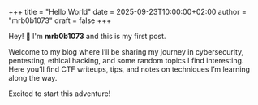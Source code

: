 +++
title = "Hello World"
date = 2025-09-23T10:00:00+02:00
author = "mrb0b1073"
draft = false
+++

Hey! 👋 I'm **mrb0b1073** and this is my first post.

Welcome to my blog where I’ll be sharing my journey in cybersecurity, pentesting, ethical hacking, and some random topics I find interesting.  
Here you’ll find CTF writeups, tips, and notes on techniques I’m learning along the way.

Excited to start this adventure! 